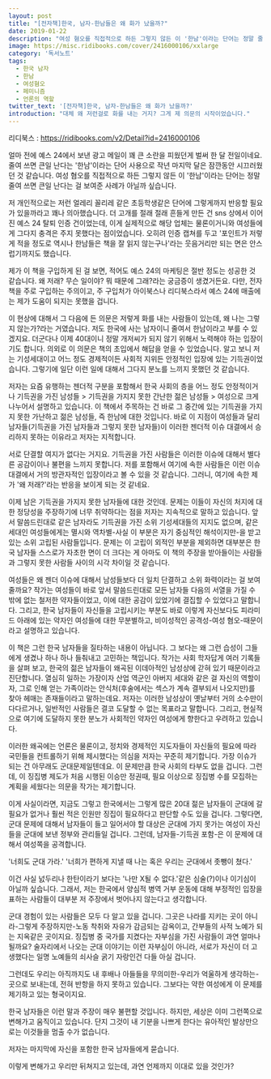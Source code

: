```yaml
---
layout: post
title: "[전자책]한국, 남자-한남들은 왜 화가 났을까?"
date: 2019-01-22
description: "여성 혐오를 직접적으로 하든 그렇지 않든 이 '한남'이라는 단어는 정말 줄여 쓰면 큰일 난다는 걸 보여준 사례가 아닐까 싶습니다."
image: https://misc.ridibooks.com/cover/2416000106/xxlarge
category: '독서노트'  
tags: 
  - 한국 남자
  - 한남
  - 여성혐오
  - 페미니즘
  - 언론의 역할
twitter_text: '[전자책]한국, 남자-한남들은 왜 화가 났을까?'
introduction: "대체 왜 저런걸로 화를 내는 거지? 그게 제 의문의 시작이었습니다."
---
```


리디북스 : <https://ridibooks.com/v2/Detail?id=2416000106>

얼마 전에 예스 24에서 보낸 광고 메일이 꽤 큰 소란을 피웠던게 벌써 한 달 전일이네요. 줄여 쓰면 큰일 난다는 '한남'이라는 단어 사용으로 작년 마지막 달은 잠깐동안 시끄러웠던 것 같습니다. 여성 혐오를 직접적으로 하든 그렇지 않든 이 '한남'이라는 단어는 정말 줄여 쓰면 큰일 난다는 걸 보여준 사례가 아닐까 싶습니다.

저 개인적으로는 저런 얼레리 꼴리레 같은 초등학생같은 단어에 그렇게까지 반응할 필요가 있을까라고 꽤나 의아했습니다. 더 고개를 절래 절래 흔들게 만든 건 sns 상에서 이어진 예스 24 탈퇴 인증 건이었는데, 이게 실제적으로 해당 업체는 물론이거니와 여성들에게 그다지 충격은 주지 못했다는 점이었습니다. 오히려 인증 캡쳐를 두고 '포인트가 저렇게 적을 정도로 역시나 한남들은 책을 잘 읽지 않는구나'라는 웃음거리만 되는 면은 안스럽기까지도 했습니다.

제가 이 책을 구입하게 된 걸 보면, 적어도 예스 24의 마케팅은 절반 정도는 성공한 것 같습니다. 왜 저래? 무슨 일이야? 뭐 때문에 그래?라는 궁금증이 생겼거든요. 다만, 전자책을 주로 구입하는 주의이고, 주 구입처가 아이북스나 리디북스라서 예스 24에 매출에는 제가 도움이 되지는 못했을 겁니다.

이 현상에 대해서 그 다음에 든 의문은 저렇게 화를 내는 사람들이 있는데, 왜 나는 그렇지 않는가?라는 거였습니다. 저도 한국에 사는 남자이니 줄여서 한남이라고 부를 수 있겠지요. 더군다나 이제 40대이니 정말 개저씨가 되지 않기 위해서 노력해야 하는 입장이기도 합니다. 의외로 이 의문은 책의 초입에서 해답을 얻을 수 있었습니다. 알고 보니 저는 기성세대이고 어느 정도 경제적이든 사회적 지위든 안정적인 입장에 있는 기득권이었습니다. 그렇기에 일단 이런 일에 대해서 그다지 분노를 느끼지 못했던 것 같습니다.

저자는 요즘 유행하는 젠더적 구분을 포함해서 한국 사회의 층을 어느 정도 안정적이거나 기득권을 가진 남성들 > 기득권을 가지지 못한 간난한 젊은 남성들 > 여성으로 크게 나누어서 설명하고 있습니다. 이 책에서 주목하는 건 바로 그 중간에 있는 기득권을 가지지 못한 가난하고 젊은 남성들, 즉 한남에 대한 것입니다. 바로 이 지점이 여성들과 달리 남자들(기득권을 가진 남자들과 그렇지 못한 남자들)이 이러한 젠더적 이슈 대결에서 승리하지 못하는 이유라고 저자는 지적합니다.

서로 단결할 여지가 없다는 거지요. 기득권을 가진 사람들은 이러한 이슈에 대해서 별다른 공감이이나 불편을 느끼지 못합니다. 저를 포함해서 여기에 속한 사람들은 이런 이슈 대결에서 거의 방관자적인 입장이라고 볼 수 있을 것 같습니다. 그러니, 여기에 속한 제가 '왜 저래?'라는 반응을 보이게 되는 것 같네요.

이제 남은 기득권을 가지지 못한 남자들에 대한 것인데. 문제는 이들이 자신의 처지에 대한 정당성을 주장하기에 너무 취약하다는 점을 저자는 지속적으로 말하고 있습니다. 앞서 말씀드린대로 같은 남자라도 기득권을 가진 소위 기성세대들의 지지도 없으며, 같은 세대인 여성들에게는 멸시와 역차별-사실 이 부분은 자기 중심적인 해석이지만-을 받고 있는 소위 고립된 사람들입니다. 문제는 이 고립이 외적인 부분을 제외하면 대부분은 한국 남자들 스스로가 자초한 면이 더 크다는 게 아마도 이 책의 주장을 받아들이는 사람들과 그렇지 못한 사람들 사이의 시각 차이일 것 같습니다.

여성들은 왜 젠더 이슈에 대해서 남성들보다 더 일치 단결하고 소위 화력이라는 걸 보여줄까요? 작가는 여성들이 바로 앞서 말씀드린대로 모든 남자들 다음의 서열을 가질 수 밖에 없는 철저한 약자들이었고, 이에 대한 공감이 있었기에 결집할 수 있었다고 말합니다. 그리고, 한국 남자들이 자신들을 고립시키는 부분도 바로 이렇게 자신보다도 피라미드 아래에 있는 약자인 여성들에 대한 무분별하고, 비이성적인 공격성-여성 혐오-때문이라고 설명하고 있습니다.

이 책은 그런 한국 남자들을 질타하는 내용이 아닙니다. 그 보다는 왜 그런 습성이 그들에게 생겼나 하나 하나 들춰내고 고민하는 책입니다. 작가는 사회 학자답게 여러 기록들을 살펴 보고, 한국의 젊은 남자들이 왜곡된 이데아적인 남성상에 갇혀 있기 때문이라고 진단합니다. 열심히 일하는 가장이자 산업 역군인 아버지 세대와 같은 걸 자신의 역할이자, 그로 인해 얻는 가족이라는 안식처(후술에서는 섹스가 계속 결부되서 나오지만)를 찾아 헤매는 존재들이라고 말하는데요. 저자는 이러한 남성상이 옛날부터 거의 소수만이 다다르거나, 일반적인 사람들은 결코 도달할 수 없는 목표라고 말합니다. 그리고, 현실적으로 여기에 도달하지 못한 분노가 사회적인 약자인 여성에게 향한다고 우려하고 있습니다.

이러한 왜곡에는 언론은 물론이고, 정치와 경제적인 지도자들이 자신들의 필요에 따라 국민들을 컨트롤하기 위해 제시했다는 의심을 저자는 꾸준히 제기합니다. 가장 이슈가 되는 건 아무래도 군대문제일텐데요. 이 문제만큼 한국 사회의 타부도 없을 겁니다. 그런데, 이 징집병 제도가 처음 시행된 이승만 정권때, 필요 이상으로 징집병 수를 모집하는 계획을 세웠다는 의문을 작가는 제기합니다. 

이게 사실이라면, 지금도 그렇고 한국에서는 그렇게 많은 20대 젊은 남자들이 군대에 갈필요가 없거나 훨씬 적은 인원만 징집이 필요하다고 판단할 수도 있을 겁니다. 그렇다면, 군대 문제에 대해서 남자들이 들고 일어서야 할 대상은 군대에 가지 못가는 여성이 자신들을 군대에 보낸 정부와 관리들일 겁니다. 그런데, 남자들-기득권 포함-은 이 문제에 대해서 여성쪽을 공격합니다.

'너희도 군대 가라.'
'너희가 편하게 지낼 때 나는 혹은 우리는 군대에서 좃뺑이 쳤다.'

이건 사실 넔두리나 한탄이라기 보다는 '나만 X될 수 없다.'같은 심술(?)이나 이기심이 아닐까 싶습니다. 그래서, 저는 한국에서 양심적 병역 거부 운동에 대해 부정적인 입장을 표하는 사람들이 대부분 저 주장에서 벗어나지 않는다고 생각합니다.

군대 경험이 있는 사람들은 모두 다 알고 있을 겁니다. 그곳은 나라를 지키는 곳이 아니라-그렇게 주장하지만-노동 착취와 자유가 감금되는 감옥이고, 간부들의 사적 노예가 되는 지옥같은 곳이지요. 징집병 중 국가를 지켰다는 자부심을 가진 사람들이 과연 얼마나 될까요? 술자리에서 나오는 군대 이야기는 이런 자부심이 아니라, 서로가 자신이 더 고생했다는 일명 노예들의 쇠사슬 굵기 자랑인건 다들 아실 겁니다. 

그런데도 우리는 아직까지도 내 후배나 아들들을 무의미한-우리가 억울하게 생각하는-곳으로 보내는데, 전혀 반항을 하지 못하고 있습니다. 그보다는 약한 여성에게 이 문제를 제기하고 있는 형국이지요. 

한국 남자들은 이런 말과 주장이 매우 불편할 것입니다. 하지만, 세상은 이미 그런쪽으로 변해가고 움직이고 있습니다. 단지 그것이 내 기분을 나쁘게 한다는 유아적인 발상만으로는 이것들을 멈출 수가 없습니다.

저자는 마지막에 자신을 포함한 한국 남자들에게 묻습니다.

이렇게 변해가고 우리만 뒤쳐지고 있는데, 과연 언제까지 이대로 있을 것인가?
